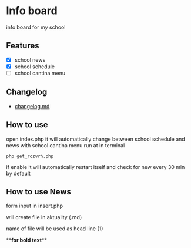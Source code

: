 # **Info board**

info board for my school

## **Features**

- [x] school news
- [x] school schedule
- [ ] school cantina menu 

## **Changelog**

- [changelog.md](changelog.md)

## **How to use**

open index.php it will automatically change between school schedule and news with school cantina menu run at in terminal
```
php get_rozvrh.php
```
if enable it will automatically restart itself and check for new every 30 min by default

## **How to use News**

form input in insert.php

will create file in aktuality (.md)

name of file will be used as head line (1)

\*\***for bold text**\*\*